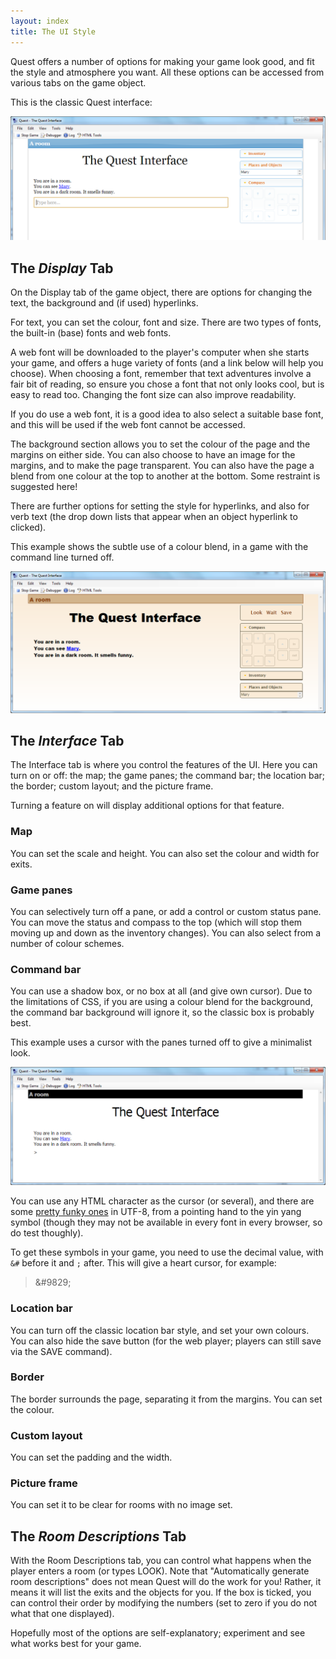 ```yaml
---
layout: index
title: The UI Style
---
```


Quest offers a number of options for making your game look good, and fit the style and atmosphere you want. All these options can be accessed from various tabs on the game object.

This is the classic Quest interface:

![](images/ui-classic.png "ui-classic.png")


The _Display_ Tab
-----------------

On the Display tab of the game object, there are options for changing the text, the background and (if used) hyperlinks. 

For text, you can set the colour, font and size. There are two types of fonts, the built-in (base) fonts and web fonts.

A web font will be downloaded to the player's computer when she starts your game, and offers a huge variety of fonts (and a link below will help you choose). When choosing a font, remember that text adventures involve a fair bit of reading, so ensure you chose a font that not only looks cool, but is easy to read too. Changing the font size can also improve readability.

If you do use a web font, it is a good idea to also select a suitable base font, and this will be used if the web font cannot be accessed.

The background section allows you to set the colour of the page and the margins on either side. You can also choose to have an image for the margins, and to make the page transparent. You can also have the page a blend from one colour at the top to another at the bottom. Some restraint is suggested here!

There are further options for setting the style for hyperlinks, and also for verb text (the drop down lists that appear when an object hyperlink to clicked).

This example shows the subtle use of a colour blend, in a game with the command line turned off.

![](images/ui-no-cursor.png "ui-no-cursor.png")


The _Interface_ Tab
-------------------

The Interface tab is where you control the features of the UI. Here you can turn on or off: the map; the game panes; the command bar; the location bar; the border; custom layout; and the picture frame.

Turning a feature on will display additional options for that feature.

### Map

You can set the scale and height. You can also set the colour and width for exits.


### Game panes

You can selectively turn off a pane, or add a control or custom status pane. You can move the status and compass to the top (which will stop them moving up and down as the inventory changes). You can also select from a number of colour schemes.

### Command bar

You can use a shadow box, or no box at all (and give own cursor). Due to the limitations of CSS, if you are using a colour blend for the background, the command bar background will ignore it, so the classic box is probably best.

This example uses a cursor with the panes turned off to give a minimalist look.

![](images/ui-cursor.png "ui-cursor.png")

You can use any HTML character as the cursor (or several), and there are some [pretty funky ones](https://www.w3schools.com/charsets/ref_utf_symbols.asp) in UTF-8, from a pointing hand to the yin yang symbol (though they may not be available in every font in every browser, so do test thoughly).

To get these symbols in your game, you need to use the decimal value, with `&#` before it and `;` after. This will give a heart cursor, for example:

> &amp;#9829;

### Location bar

You can turn off the classic location bar style, and set your own colours. You can also hide the save button (for the web player; players can still save via the SAVE command).

### Border

The border surrounds the page, separating it from the margins. You can set the colour.

### Custom layout

You can set the padding and the width.

### Picture frame

You can set it to be clear for rooms with no image set.


The _Room Descriptions_ Tab
---------------------------

With the Room Descriptions tab, you can control what happens when the player enters a room (or types LOOK). Note that "Automatically generate room descriptions" does not mean Quest will do the work for you! Rather, it means it will list the exits and the objects for you. If the box is ticked, you can control their order by modifying the numbers (set to zero if you do not what that one displayed).

Hopefully most of the options are self-explanatory; experiment and see what works best for your game.
